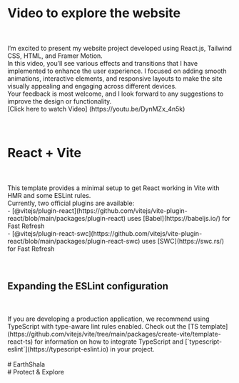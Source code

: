 # Video to explore the website
<br>
<br>
I’m excited to present my website project developed using React.js, Tailwind CSS, HTML, and Framer Motion.
<br>
In this video, you’ll see various effects and transitions that I have implemented to enhance the user experience. I focused on adding smooth animations, interactive elements, and responsive layouts to make the site visually appealing and engaging across different devices.
<br>
Your feedback is most welcome, and I look forward to any suggestions to improve the design or functionality.
<br>
[Click here to watch Video] (https://youtu.be/DynMZx_4n5k)

<br>
<br>
<br>

# React + Vite
<br>
<br>
This template provides a minimal setup to get React working in Vite with HMR and some ESLint rules.
<br>
Currently, two official plugins are available:
<br>
- [@vitejs/plugin-react](https://github.com/vitejs/vite-plugin-react/blob/main/packages/plugin-react) uses [Babel](https://babeljs.io/) for Fast Refresh
<br>
- [@vitejs/plugin-react-swc](https://github.com/vitejs/vite-plugin-react/blob/main/packages/plugin-react-swc) uses [SWC](https://swc.rs/) for Fast Refresh

<br>
<br>
<br>

## Expanding the ESLint configuration
<br>
<br>
If you are developing a production application, we recommend using TypeScript with type-aware lint rules enabled. Check out the [TS template](https://github.com/vitejs/vite/tree/main/packages/create-vite/template-react-ts) for information on how to integrate TypeScript and [`typescript-eslint`](https://typescript-eslint.io) in your project.
<br>
<br>
#   EarthShala
<br>
 #  Protect & Explore

